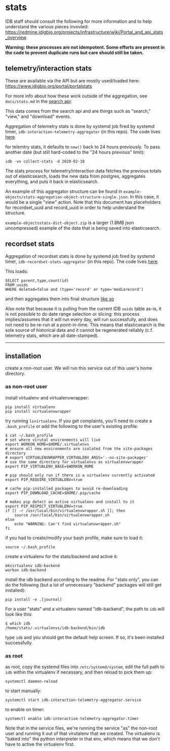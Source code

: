 # stats

IDB staff should consult the following for more information and to help understand the various pieces invovled: https://redmine.idigbio.org/projects/infrastructure/wiki/Portal_and_api_stats_overview

**Warning: these processes are not idempotent.  Some efforts are present in the code to prevent duplicate runs but care should still be taken.**

## telemetry/interaction stats

These are available via the API but are mostly used/loaded here: https://www.idigbio.org/portal/portalstats

For more info about how these work outside of the aggregation, see `docs/stats.md` in the [search api](https://github.com/iDigBio/idigbio-search-api/blob/master/docs/stats.md):

This data comes from the search api and are things such as "search," "view," and "download" events.

Aggregation of telemetry stats is done by systemd job fired by systemd timer, `idb-interaction-telemetry-aggregator` (in this repo).  The code lives [here](https://github.com/iDigBio/idb-backend/blob/master/idb/stats/collect.py).


for telemtry stats, it defaults to `now()` back to 24 hours previously.  To pass another date (but still hard-coded to the "24 hours previous" limit):
```
idb -vv collect-stats -d 2020-02-18
```

The stats process for telemetry/interaction data fetches the previous totals out of elasticsearch, loads the new data from postgres, aggregates everything, and puts it back in elasticsearch.

An example of this aggregator structure can be found in `example-objects/stats-aggregation-object-structure-single.json`.  In this case, it would be a single "view" action.  Note that this document has placeholders for recordset_uuid and record_uuid in order to help understand the structure.

`example-objectsstats-dict-object.zip` is a larger (1.8MB json uncompressed) example of the data that is being saved into elasticsearch.


## recordset stats

Aggregation of recordset stats is done by systemd job fired by systemd timer, `idb-recordset-stats-aggregator` (in this repo).  The code lives [here](https://github.com/iDigBio/idb-backend/blob/master/idb/stats/collect.py).

This loads: 

```
SELECT parent,type,count(id)
FROM uuids
WHERE deleted=false and (type='record' or type='mediarecord')
```

and then aggregates them into final structure [like so](recordset-aggregation-structure.txt)

Also note that because it is pulling from the current IDB `uuids` table as-is, it is not possible to do date range selection or slicing: this process implies/assumes that it will run every day, will run successfully, and does not need to be re-run at a point-in-time.  This means that elasticsearch is the sole source of historical data and it cannot be regenerated reliably (c.f. telemetry stats, which are all date-stamped).

----

## installation

create a non-root user.  We will run this service out of this user's home directory.

### as non-root user

install virtualenv and virtualenvwrapper:
```
pip install virtualenv
pip install virtualenvwrapper
```

try running `lsvirtualenv`.  If you get complaints, you'll need to create a `.bash_profile` or add the following to the user's existing profile:
```
$ cat ~/.bash_profile 
# set where virutal environments will live
export WORKON_HOME=$HOME/.virtualenvs
# ensure all new environments are isolated from the site-packages directory
# export VIRTUALENVWRAPPER_VIRTUALENV_ARGS='--no-site-packages'
# use the same directory for virtualenvs as virtualenvwrapper
export PIP_VIRTUALENV_BASE=$WORKON_HOME

# pip should only run if there is a virtualenv currently activated
export PIP_REQUIRE_VIRTUALENV=true

# cache pip-installed packages to avoid re-downloading
export PIP_DOWNLOAD_CACHE=$HOME/.pip/cache

# makes pip detect an active virtualenv and install to it
export PIP_RESPECT_VIRTUALENV=true
if [[ -r /usr/local/bin/virtualenvwrapper.sh ]]; then
    source /usr/local/bin/virtualenvwrapper.sh
else
    echo "WARNING: Can't find virtualenvwrapper.sh"
fi
```

if you had to create/modify your bash profile, make sure to load it:

```
source ~/.bash_profile 
```

create a virtualenv for the stats/backend and active it:
```
mkvirtualenv idb-backend
workon idb-backend
```


install the idb backend according to the readme.  For "stats only", you can do the following (but a lot of unnecessary "backend" packages will still get installed):

```
pip install -e .[journal]
```

For a user "stats" and a virtualenv named "idb-backend", the path to `idb` will look like this:
```
$ which idb
/home/stats/.virtualenvs/idb-backend/bin/idb
```

type `idb` and you should get the default help screen.  If so, it's been installed successfully.

### as root

as root, copy the systemd files into `/etc/systemd/system`, edit the full path to `idb` within the virtualenv if necessary, and then reload to pick them up:

```
systemctl daemon-reload
```

to start manually:
```
systemctl start idb-interaction-telemetry-aggregator.service
```

to enable on timer:
```
systemctl enable idb-interaction-telemetry-aggregator.timer
```

Note that in the service files, we're running the service "as" the non-root user and running it out of that virutalenv that we created.  The virtualenv is "baked into" the python interpreter in that env, which means that we don't have to active the virtualenv first.
